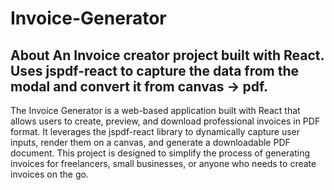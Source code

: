 # Invoice-Generator
About An Invoice creator project built with React. Uses jspdf-react to capture the data from the modal and convert it from canvas -> pdf.
-----------------------
The Invoice Generator is a web-based application built with React that allows users to create, preview, and download professional invoices in PDF format. It leverages the jspdf-react library to dynamically capture user inputs, render them on a canvas, and generate a downloadable PDF document. This project is designed to simplify the process of generating invoices for freelancers, small businesses, or anyone who needs to create invoices on the go.
